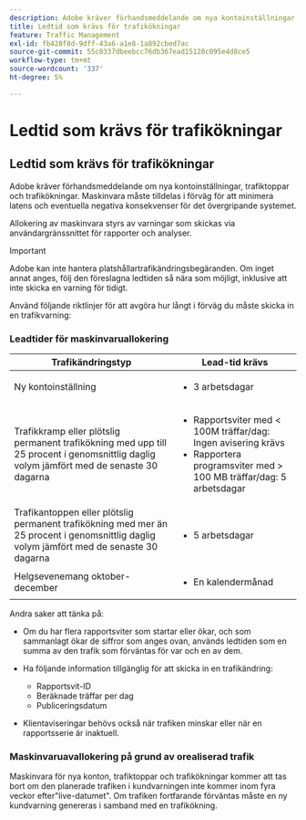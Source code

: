 ```yaml
---
description: Adobe kräver förhandsmeddelande om nya kontoinställningar, trafiktoppar och trafikökningar. Maskinvara måste tilldelas i förväg för att minimera latens och eventuella negativa konsekvenser för det övergripande systemet.
title: Ledtid som krävs för trafikökningar
feature: Traffic Management
exl-id: fb428f8d-9dff-43a6-a1e8-1a892cbed7ac
source-git-commit: 55c8337dbeebcc76db367ead15128c095e4d8ce5
workflow-type: tm+mt
source-wordcount: '337'
ht-degree: 5%

---
```


# Ledtid som krävs för trafikökningar

## Ledtid som krävs för trafikökningar

Adobe kräver förhandsmeddelande om nya kontoinställningar, trafiktoppar och trafikökningar. Maskinvara måste tilldelas i förväg för att minimera latens och eventuella negativa konsekvenser för det övergripande systemet.

Allokering av maskinvara styrs av varningar som skickas via användargränssnittet för rapporter och analyser.

>[!IMPORTANT]
>
>Adobe kan inte hantera platshållartrafikändringsbegäranden. Om inget annat anges, följ den föreslagna ledtiden så nära som möjligt, inklusive att inte skicka en varning för tidigt.

Använd följande riktlinjer för att avgöra hur långt i förväg du måste skicka in en trafikvarning:

### Leadtider för maskinvaruallokering


<table id="table_A67CC3B164F740088797BD8913244E47">
 <thead>
  <tr>
   <th colname="col1" class="entry"> Trafikändringstyp </th>
   <th colname="col2" class="entry"> Lead-tid krävs </th>
  </tr>
 </thead>
 <tbody>
  <tr>
   <td colname="col1"> Ny kontoinställning </td>
   <td colname="col2"> <ul><li>3 arbetsdagar</li></ul></td>
  </tr>
  <tr>
   <td colname="col1"> Trafikkramp eller plötslig permanent trafikökning med upp till 25 procent i genomsnittlig daglig volym jämfört med de senaste 30 dagarna</td>
   <td colname="col2"> <ul><li>Rapportsviter med &lt; 100M träffar/dag: Ingen avisering krävs</li><li>Rapportera programsviter med &gt; 100 MB träffar/dag: 5 arbetsdagar</li></ul></td>
  </tr>
  <tr>
   <td colname="col1"> Trafikantoppen eller plötslig permanent trafikökning med mer än 25 procent i genomsnittlig daglig volym jämfört med de senaste 30 dagarna</td>
   <td colname="col2"> <ul><li>5 arbetsdagar</li></ul></td>
  </tr>
  <tr>
   <td colname="col1"> Helgsevenemang oktober-december </td>
   <td colname="col2"> <ul><li>En kalendermånad</li></ul> </td>
  </tr>
 </tbody>
</table>

Andra saker att tänka på:

* Om du har flera rapportsviter som startar eller ökar, och som sammanlagt ökar de siffror som anges ovan, används ledtiden som en summa av den trafik som förväntas för var och en av dem.
* Ha följande information tillgänglig för att skicka in en trafikändring:

   * Rapportsvit-ID
   * Beräknade träffar per dag
   * Publiceringsdatum

* Klientaviseringar behövs också när trafiken minskar eller när en rapportsserie är inaktuell.

### Maskinvaruavallokering på grund av orealiserad trafik

Maskinvara för nya konton, trafiktoppar och trafikökningar kommer att tas bort om den planerade trafiken i kundvarningen inte kommer inom fyra veckor efter&quot;live-datumet&quot;. Om trafiken fortfarande förväntas måste en ny kundvarning genereras i samband med en trafikökning.
